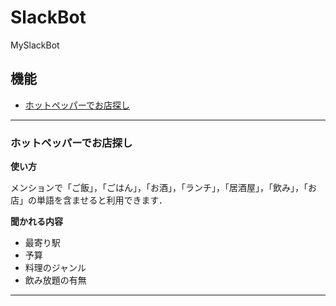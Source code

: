 # SlackBot
MySlackBot

## 機能
* [ホットペッパーでお店探し](https://github.com/ferretdayo/SlackBot/new/master?readme=1#%E3%83%9B%E3%83%83%E3%83%88%E3%83%9A%E3%83%83%E3%83%91%E3%83%BC%E3%81%A7%E3%81%8A%E5%BA%97%E6%8E%A2%E3%81%970)

---
### ホットペッパーでお店探し
**使い方**

メンションで「ご飯」，「ごはん」，「お酒」，「ランチ」，「居酒屋」，「飲み」，「お店」の単語を含ませると利用できます．

**聞かれる内容**
* 最寄り駅
* 予算
* 料理のジャンル
* 飲み放題の有無

---

